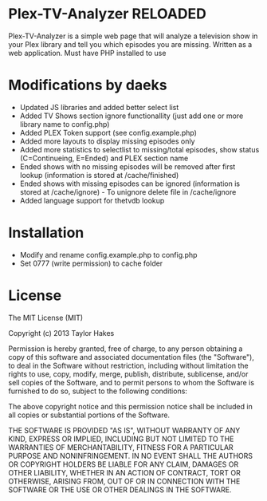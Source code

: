 Plex-TV-Analyzer RELOADED
================

Plex-TV-Analyzer is a simple web page that will analyze a television show in your Plex library and tell you which episodes you are missing. Written as a web application. Must have PHP installed to use

Modifications by daeks
================

- Updated JS libraries and added better select list
- Added TV Shows section ignore functionallity (just add one or more library name to config.php)
- Added PLEX Token support (see config.example.php)
- Added more layouts to display missing episodes only
- Added more statistics to selectlist to missing/total episodes, show status (C=Continueing, E=Ended) and PLEX section name
- Ended shows with no missing episodes will be removed after first lookup (information is stored at /cache/finished)
- Ended shows with missing episodes can be ignored (information is stored at /cache/ignore) - To unignore delete file in /cache/ignore
- Added language support for thetvdb lookup

Installation
================

- Modify and rename config.example.php to config.php
- Set 0777 (write permission) to cache folder

License
================

The MIT License (MIT)

Copyright (c) 2013 Taylor Hakes

Permission is hereby granted, free of charge, to any person obtaining a copy
of this software and associated documentation files (the "Software"), to deal
in the Software without restriction, including without limitation the rights
to use, copy, modify, merge, publish, distribute, sublicense, and/or sell
copies of the Software, and to permit persons to whom the Software is
furnished to do so, subject to the following conditions:

The above copyright notice and this permission notice shall be included in
all copies or substantial portions of the Software.

THE SOFTWARE IS PROVIDED "AS IS", WITHOUT WARRANTY OF ANY KIND, EXPRESS OR
IMPLIED, INCLUDING BUT NOT LIMITED TO THE WARRANTIES OF MERCHANTABILITY,
FITNESS FOR A PARTICULAR PURPOSE AND NONINFRINGEMENT. IN NO EVENT SHALL THE
AUTHORS OR COPYRIGHT HOLDERS BE LIABLE FOR ANY CLAIM, DAMAGES OR OTHER
LIABILITY, WHETHER IN AN ACTION OF CONTRACT, TORT OR OTHERWISE, ARISING FROM,
OUT OF OR IN CONNECTION WITH THE SOFTWARE OR THE USE OR OTHER DEALINGS IN
THE SOFTWARE.
